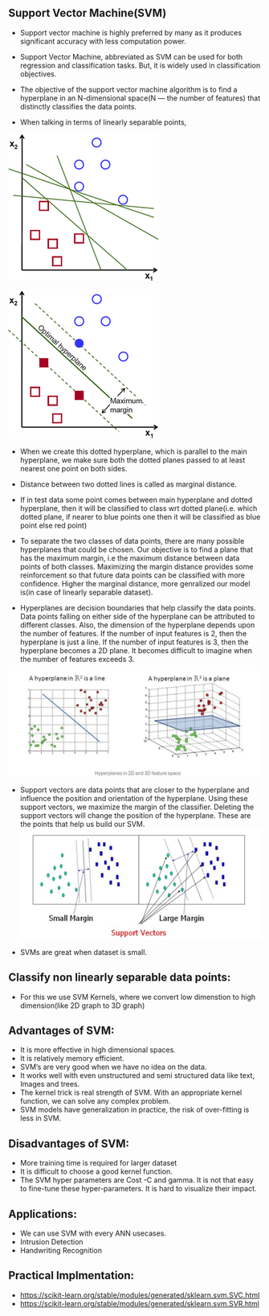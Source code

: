 ## Support Vector Machine(SVM)

* Support vector machine is highly preferred by many as it produces significant accuracy with less computation power. 
* Support Vector Machine, abbreviated as SVM can be used for both regression and classification tasks. But, it is widely used in classification objectives.
* The objective of the support vector machine algorithm is to find a hyperplane in an N-dimensional space(N — the number of features) that distinctly classifies the data points.

* When talking in terms of linearly separable points,

![Hyperplane1](images/hyperplanes.png)

![Hyperplane2](images/svm_hyperplane.png)


* When we create this dotted hyperplane, which is parallel to the main hyperplane, we make sure both the dotted planes passed to at least nearest one point on both sides.
* Distance between two dotted lines is called as marginal distance.
* If in test data some point comes between main hyperplane and dotted hyperplane, then it will be classified to class wrt dotted plane(i.e. which dotted plane, if nearer to blue points one then it will be classified as blue point else red point)

* To separate the two classes of data points, there are many possible hyperplanes that could be chosen. Our objective is to find a plane that has the maximum margin, i.e the maximum distance between data points of both classes. Maximizing the margin distance provides some reinforcement so that future data points can be classified with more confidence. Higher the marginal distance, more genralized our model is(in case of linearly separable dataset).


* Hyperplanes are decision boundaries that help classify the data points. Data points falling on either side of the hyperplane can be attributed to different classes. Also, the dimension of the hyperplane depends upon the number of features. If the number of input features is 2, then the hyperplane is just a line. If the number of input features is 3, then the hyperplane becomes a 2D plane. It becomes difficult to imagine when the number of features exceeds 3.

![Hyperplane 2D-3D](images/hyperplane2d3d.png)

* Support vectors are data points that are closer to the hyperplane and influence the position and orientation of the hyperplane. Using these support vectors, we maximize the margin of the classifier. Deleting the support vectors will change the position of the hyperplane. These are the points that help us build our SVM.
![Support vectors](images/sv.png)

* SVMs are great when dataset is small.

## Classify non linearly separable data points:
* For this we use SVM Kernels, where we convert low dimenstion to high dimension(like 2D graph to 3D graph)


## Advantages of SVM:
* It is more effective in high dimensional spaces.
* It is relatively memory efficient.
* SVM’s are very good when we have no idea on the data.
* It works well with even unstructured and semi structured data like text, Images and trees.
* The kernel trick is real strength of SVM. With an appropriate kernel function, we can solve any complex problem.
* SVM models have generalization in practice, the risk of over-fitting is less in SVM.


## Disadvantages of SVM:
* More training time is required for larger dataset
* It is difficult to choose a good kernel function.
* The SVM hyper parameters are Cost -C and gamma. It is not that easy to fine-tune these hyper-parameters. It is hard to visualize their impact.


## Applications:
* We can use SVM with every ANN usecases.
* Intrusion Detection
* Handwriting Recognition

## Practical Implmentation:
* https://scikit-learn.org/stable/modules/generated/sklearn.svm.SVC.html
* https://scikit-learn.org/stable/modules/generated/sklearn.svm.SVR.html